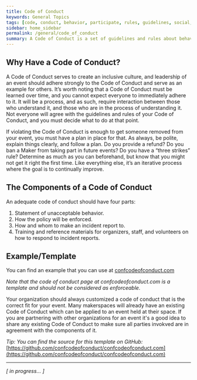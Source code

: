 ```yaml
---
title: Code of Conduct
keywords: General Topics
tags: [code, conduct, behavior, participate, rules, guidelines, social, contract]
sidebar: home_sidebar
permalink: /general/code_of_conduct
summary: A Code of Conduct is a set of guidelines and rules about behavior of participants. Many orgnizations, groups, and events publish a Code of Conduct to let people know what is expected of them, and what they can expect of others, when being part of an experience.
---
```


## Why Have a Code of Conduct?

A Code of Conduct serves to create an inclusive culture, and leadership of an event should adhere strongly to the Code of Conduct and serve as an example for others. It’s worth noting that a Code of Conduct must be learned over time, and you cannot expect everyone to immediately adhere to it. It will be a process, and as such, require interaction between those who understand it, and those who are in the process of understanding it. Not everyone will agree with the guidelines and rules of your Code of Conduct, and you must decide what to do at that point.

If violating the Code of Conduct is enough to get someone removed from your event, you must have a plan in place for that. As always, be polite, explain things clearly, and follow a plan. Do you provide a refund? Do you ban a Maker from taking part in future events? Do you have a “three strikes” rule? Determine as much as you can beforehand, but know that you might not get it right the first time. Like everything else, it’s an iterative process where the goal is to continually improve.

## The Components of a Code of Conduct

An adequate code of conduct should have four parts:

1. Statement of unacceptable behavior.
2. How the policy will be enforced.
3. How and whom to make an incident report to.
4. Training and reference materials for organizers, staff, and volunteers on how to respond to incident reports.


## Example/Template

You can find an example that you can use at [confcodeofconduct.com](https://confcodeofconduct.com/)

_Note that the code of conduct page at confcodeofconduct.com is a template and should not be considered as enforceable._
 
Your organization should always customized a code of conduct that is the correct fit for your event. Many makerspaces will already have an existing Code of Conduct which can be applied to an event held at their space. If you are partnering with other organizations for an event it's a good idea to share any existing Code of Conduct to make sure all parties invokved are in agreement with the components of it.

_Tip: You can find the source for this template on GitHub:_ [https://github.com/confcodeofconduct/confcodeofconduct.com](https://github.com/confcodeofconduct/confcodeofconduct.com)

---

_[ in progress... ]_
